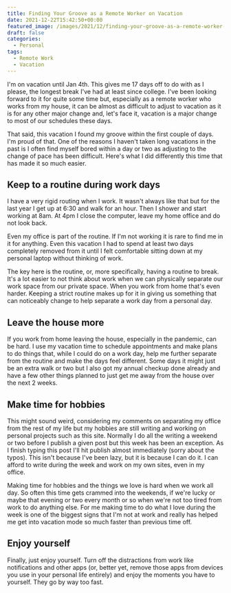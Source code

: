 ```yaml
---
title: Finding Your Groove as a Remote Worker on Vacation
date: 2021-12-22T15:42:50+00:00
featured_image: /images/2021/12/finding-your-groove-as-a-remote-worker-on-vacation.jpeg
draft: false
categories:
  - Personal
tags:
  - Remote Work
  - Vacation
---
```


I'm on vacation until Jan 4th. This gives me 17 days off to do with as I please, the longest break I've had at least since college. I've been looking forward to it for quite some time but, especially as a remote worker who works from my house, it can be almost as difficult to adjust to vacation as it is for any other major change and, let's face it, vacation is a major change to most of our schedules these days.

That said, this vacation I found my groove within the first couple of days. I'm proud of that. One of the reasons I haven't taken long vacations in the past is I often find myself bored within a day or two as adjusting to the change of pace has been difficult. Here's what I did differently this time that has made it so much easier.

## Keep to a routine during work days

I have a very rigid routing when I work. It wasn't always like that but for the last year I get up at 6:30 and walk for an hour. Then I shower and start working at 8am. At 4pm I close the computer, leave my home office and do not look back.

Even my office is part of the routine. If I'm not working it is rare to find me in it for anything. Even this vacation I had to spend at least two days completely removed from it until I felt comfortable sitting down at my personal laptop without thinking of work.

The key here is the routine, or, more specifically, having a routine to break. It's a lot easier to not think about work when we can physically separate our work space from our private space. When you work from home that's even harder. Keeping a strict routine makes up for it in giving us something that can noticeably change to help separate a work day from a personal day.

## Leave the house more

If you work from home leaving the house, especially in the pandemic, can be hard. I use my vacation time to schedule appointments and make plans to do things that, while I could do on a work day, help me further separate from the routine and make the days feel different. Some days it might just be an extra walk or two but I also got my annual checkup done already and have a few other things planned to just get me away from the house over the next 2 weeks.

## Make time for hobbies

This might sound weird, considering my comments on separating my office from the rest of my life but my hobbies are still writing and working on personal projects such as this site. Normally I do all the writing a weekend or two before I publish a given post but this week has been an exception. As I finish typing this post I'll hit publish almost immediately (sorry about the typos). This isn't because I've been lazy, but it is because I can do it. I can afford to write during the week and work on my own sites, even in my office.

Making time for hobbies and the things we love is hard when we work all day. So often this time gets crammed into the weekends, if we're lucky or maybe that evening or two every month or so when we're not too tired from work to do anything else. For me making time to do what I love during the week is one of the biggest signs that I'm not at work and really has helped me get into vacation mode so much faster than previous time off.

## Enjoy yourself

Finally, just enjoy yourself. Turn off the distractions from work like notifications and other apps (or, better yet, remove those apps from devices you use in your personal life entirely) and enjoy the moments you have to yourself. They go by way too fast.